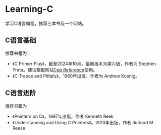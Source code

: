 # Learning-C

学习C语言编程，推荐三本书及一个网站。

## C语言基础

推荐书籍为：
- 《C Primer Plus》，截至2024年10月，最新版本为第六版，作者为 Stephen Prata。建议搭配网站[Cpp Reference](https://en.cppreference.com/w/)使用。
- 《C Trapes and Pitfalls》，1989年出版，作者为 Andrew Koenig。


## C语言进阶

推荐书籍为：
- 《Pointers on C》，1997年出版，作者 Kenneth Reek
- 《Understanding and Using C Pointers》。2013年出版，作者 Richard M. Reese

